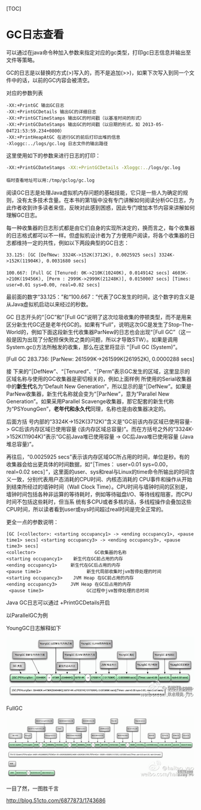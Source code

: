 [TOC]



# GC日志查看

可以通过在java命令种加入参数来指定对应的gc类型，打印gc日志信息并输出至文件等策略。

 

GC的日志是以替换的方式(>)写入的，而不是追加(>>)，如果下次写入到同一个文件中的话，以前的GC内容会被清空。

 

对应的参数列表

```
-XX:+PrintGC 输出GC日志
-XX:+PrintGCDetails 输出GC的详细日志
-XX:+PrintGCTimeStamps 输出GC的时间戳（以基准时间的形式）
-XX:+PrintGCDateStamps 输出GC的时间戳（以日期的形式，如 2013-05-04T21:53:59.234+0800）
-XX:+PrintHeapAtGC 在进行GC的前后打印出堆的信息
-Xloggc:../logs/gc.log 日志文件的输出路径
```

  

这里使用如下的参数来进行日志的打印：

```sh
-XX:+PrintGCDateStamps -XX:+PrintGCDetails -Xloggc:../logs/gc.log 

临时查看地址可以用:/tmp/gclog/gc.log
```

阅读GC日志是处理Java虚拟机内存问题的基础技能，它只是一些人为确定的规则，没有太多技术含量。在本书的第1版中没有专门讲解如何阅读分析GC日志，为此作者收到许多读者来信，反映对此感到困惑，因此专门增加本节内容来讲解如何理解GC日志。

每一种收集器的日志形式都是由它们自身的实现所决定的，换而言之，每个收集器的日志格式都可以不一样。但虚拟机设计者为了方便用户阅读，将各个收集器的日志都维持一定的共性，例如以下两段典型的GC日志：

```
33.125: [GC [DefNew: 3324K->152K(3712K), 0.0025925 secs] 3324K->152K(11904K), 0.0031680 secs]  

100.667: [Full GC [Tenured: 0K->210K(10240K), 0.0149142 secs] 4603K->210K(19456K), [Perm : 2999K->2999K(21248K)], 0.0150007 secs] [Times: user=0.01 sys=0.00, real=0.02 secs]  
```

最前面的数字“33.125：”和“100.667：”代表了GC发生的时间，这个数字的含义是从Java虚拟机启动以来经过的秒数。

GC 日志开头的“［GC”和“［Full GC”说明了这次垃圾收集的停顿类型，而不是用来区分新生代GC还是老年代GC的。如果有“Full”，说明这次GC是发生了Stop-The- World的，例如下面这段新生代收集器ParNew的日志也会出现“［Full GC”（这一般是因为出现了分配担保失败之类的问题，所以才导致STW）。如果是调用System.gc()方法所触发的收集，那么在这里将显示 “［Full GC (System)”。

[Full GC 283.736: [ParNew: 261599K->261599K(261952K), 0.0000288 secs] 

接 下来的“［DefNew”、“［Tenured”、“［Perm”表示GC发生的区域，这里显示的区域名称与使用的GC收集器是密切相关的，例如上面样例 所使用的Serial收集器中的**新生代**名为“Default New Generation”，所以显示的是“［DefNew”。如果是ParNew收集器，新生代名称就会变为“［ParNew”，意为“Parallel New Generation”。如果采用Parallel Scavenge收集器，那它配套的新生代称为“PSYoungGen”，**老年代和永久代**同理，名称也是由收集器决定的。

后面方括 号内部的“3324K->152K(3712K)”含义是“GC前该内存区域已使用容量-> GC后该内存区域已使用容量 (该内存区域总容量)”。而在方括号之外的“3324K->152K(11904K)”表示“GC前Java堆已使用容量 -> GC后Java堆已使用容量 (Java堆总容量)”。

再往后，“0.0025925 secs”表示该内存区域GC所占用的时间，单位是秒。有的收集器会给出更具体的时间数据，如“［Times： user=0.01 sys=0.00， real=0.02 secs］”，这里面的user、sys和real与Linux的time命令所输出的时间含义一致，分别代表用户态消耗的CPU时间、内核态消耗的 CPU事件和操作从开始到结束所经过的墙钟时间（Wall Clock Time）。CPU时间与墙钟时间的区别是，墙钟时间包括各种非运算的等待耗时，例如等待磁盘I/O、等待线程阻塞，而CPU时间不包括这些耗时，但当系 统有多CPU或者多核的话，多线程操作会叠加这些CPU时间，所以读者看到user或sys时间超过real时间是完全正常的。

更全一点的参数说明：

```
[GC [<collector>: <starting occupancy1> -> <ending occupancy1>, <pause time1> secs] <starting occupancy3> -> <ending occupancy3>, <pause time3> secs]
<collector>                      GC收集器的名称
<starting occupancy1>    新生代在GC前占用的内存
<ending occupancy1>     新生代在GC后占用的内存
<pause time1>                 新生代局部收集时jvm暂停处理的时间
<starting occupancy3>    JVM Heap 在GC前占用的内存
<ending occupancy3>     JVM Heap 在GC后占用的内存
 <pause time3>                GC过程中jvm暂停处理的总时间
```

Java GC日志可以通过 +PrintGCDetails开启

以ParallelGC为例

YoungGC日志解释如下

[![wKiom1bIJ5XhhtFmAAE8uETlE_o462.png](image-201806272251/wKiom1bIJ5XhhtFmAAE8uETlE_o462.png)](http://s4.51cto.com/wyfs02/M01/7B/2A/wKiom1bIJ5XhhtFmAAE8uETlE_o462.png)

FullGC

[![wKiom1bIJ_DzrqUJAAH8bWZOPT0806.png](image-201806272251/wKiom1bIJ_DzrqUJAAH8bWZOPT0806.png)](http://s4.51cto.com/wyfs02/M02/7B/2A/wKiom1bIJ_DzrqUJAAH8bWZOPT0806.png)

一目了然，一图胜千言





http://blog.51cto.com/6877873/1743686